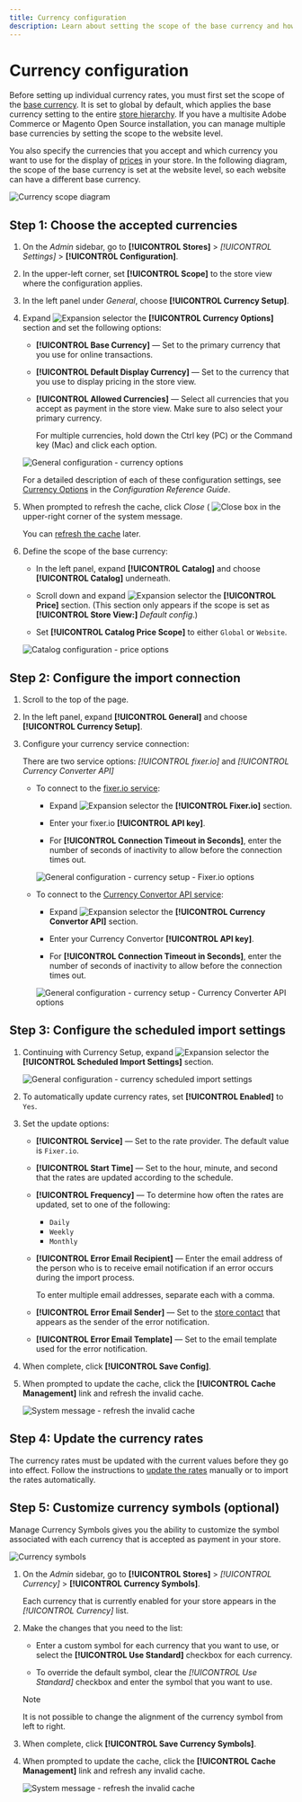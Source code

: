 ```yaml
---
title: Currency configuration
description: Learn about setting the scope of the base currency and how to specify the currencies that you accept and the currency you want to use for price display.
---
```

# Currency configuration

Before setting up individual currency rates, you must first set the scope of the [base currency](https://docs.magento.com/user-guide/configuration/general/currency-setup.html). It is set to global by default, which applies the base currency setting to the entire [store hierarchy](../getting-started/websites-stores-views.md). If you have a multisite Adobe Commerce or Magento Open Source installation, you can manage multiple base currencies by setting the scope to the website level.

You also specify the currencies that you accept and which currency you want to use for the display of [prices](../catalog/catalog-price-scope.md) in your store. In the following diagram, the scope of the base currency is set at the website level, so each website can have a different base currency.

![Currency scope diagram](./assets/scope-currency-config.svg)<!-- {: "width=600px"} -->

## Step 1: Choose the accepted currencies

1. On the _Admin_ sidebar, go to **[!UICONTROL Stores]** > _[!UICONTROL Settings]_ > **[!UICONTROL Configuration]**.

1. In the upper-left corner, set **[!UICONTROL Scope]** to the store view where the configuration applies.

1. In the left panel under _General_, choose **[!UICONTROL Currency Setup]**.

1. Expand ![Expansion selector](../assets/icon-display-expand.png) the **[!UICONTROL Currency Options]** section and set the following options:

   - **[!UICONTROL Base Currency]** — Set to the primary currency that you use for online transactions.

   - **[!UICONTROL Default Display Currency]** — Set to the currency that you use to display pricing in the store view.

   - **[!UICONTROL Allowed Currencies]** — Select all currencies that you accept as payment in the store view. Make sure to also select your primary currency.

      For multiple currencies, hold down the Ctrl key (PC) or the Command key (Mac) and click each option.

   ![General configuration - currency options](../configuration-reference/general/assets/currency-setup-currency-options.png)<!-- zoom -->

   For a detailed description of each of these configuration settings, see [Currency Options](https://docs.magento.com/user-guide/configuration/general/currency-setup.html) in the _Configuration Reference Guide_.

1. When prompted to refresh the cache, click _Close_ ( ![Close box](../assets/icon-close-x.png) in the upper-right corner of the system message.

   You can [refresh the cache](https://docs.magento.com/user-guide/system/cache-management.html) later.

1. Define the scope of the base currency:

   - In the left panel, expand **[!UICONTROL Catalog]** and choose **[!UICONTROL Catalog]** underneath.

   - Scroll down and expand ![Expansion selector](../assets/icon-display-expand.png) the **[!UICONTROL Price]** section. (This section only appears if the scope is set as **[!UICONTROL Store View:]** _Default config_.)

   - Set **[!UICONTROL Catalog Price Scope]** to either `Global` or `Website`.

   ![Catalog configuration - price options](../configuration-reference/catalog/assets/catalog-price.png)<!-- zoom -->

## Step 2: Configure the import connection

1. Scroll to the top of the page.

1. In the left panel, expand **[!UICONTROL General]** and choose **[!UICONTROL Currency Setup]**.

1. Configure your currency service connection:

   There are two service options: _[!UICONTROL fixer.io]_ and _[!UICONTROL Currency Converter API]_

   - To connect to the [fixer.io service](https://fixer.io/):

      - Expand ![Expansion selector](../assets/icon-display-expand.png) the **[!UICONTROL Fixer.io]** section.

      - Enter your fixer.io **[!UICONTROL API key]**.

      - For **[!UICONTROL Connection Timeout in Seconds]**, enter the number of seconds of inactivity to allow before the connection times out.

      ![General configuration - currency setup - Fixer.io options](./assets/config-general-currency-setup-fixerio.png)<!-- zoom -->

   - To connect to the [Currency Convertor API service](https://free.currencyconverterapi.com/):

      - Expand ![Expansion selector](../assets/icon-display-expand.png) the **[!UICONTROL Currency Convertor API]** section.

      - Enter your Currency Convertor **[!UICONTROL API key]**.

      - For **[!UICONTROL Connection Timeout in Seconds]**, enter the number of seconds of inactivity to allow before the connection times out.

      ![General configuration - currency setup - Currency Converter API options](../configuration-reference/general/assets/currency-setup-converter.png)<!-- zoom -->

## Step 3: Configure the scheduled import settings

1. Continuing with Currency Setup, expand ![Expansion selector](../assets/icon-display-expand.png) the **[!UICONTROL Scheduled Import Settings]** section.

   ![General configuration - currency scheduled import settings](../configuration-reference/general/assets/currency-setup-scheduled-import-settings.png)<!-- zoom -->

1. To automatically update currency rates, set **[!UICONTROL Enabled]** to `Yes`.

1. Set the update options:

   - **[!UICONTROL Service]** — Set to the rate provider. The default value is `Fixer.io`.

   - **[!UICONTROL Start Time]** — Set to the hour, minute, and second that the rates are updated according to the schedule.

   - **[!UICONTROL Frequency]** — To determine how often the rates are updated, set to one of the following:

      - `Daily`
      - `Weekly`
      - `Monthly`

   - **[!UICONTROL Error Email Recipient]** — Enter the email address of the person who is to receive email notification if an error occurs during the import process.

      To enter multiple email addresses, separate each with a comma.

   - **[!UICONTROL Error Email Sender]** — Set to the [store contact](https://docs.magento.com/user-guide/stores/store-email-addresses.html) that appears as the sender of the error notification.

   - **[!UICONTROL Error Email Template]** — Set to the email template used for the error notification.

1. When complete, click **[!UICONTROL Save Config]**.

1. When prompted to update the cache, click the **[!UICONTROL Cache Management]** link and refresh the invalid cache.

   ![System message - refresh the invalid cache](./assets/msg-cache-management.png)<!-- zoom -->

## Step 4: Update the currency rates

The currency rates must be updated with the current values before they go into effect. Follow the instructions to [update the rates](currency-update.md) manually or to import the rates automatically. 

## Step 5: Customize currency symbols (optional)

Manage Currency Symbols gives you the ability to customize the symbol associated with each currency that is accepted as payment in your store.

![Currency symbols](./assets/stores-currency-symbols.png)<!-- zoom -->

1. On the _Admin_ sidebar, go to **[!UICONTROL Stores]** > _[!UICONTROL Currency]_ > **[!UICONTROL Currency Symbols]**.

   Each currency that is currently enabled for your store appears in the _[!UICONTROL Currency]_ list.

1. Make the changes that you need to the list:

   - Enter a custom symbol for each currency that you want to use, or select the **[!UICONTROL Use Standard]** checkbox for each currency.

   - To override the default symbol, clear the _[!UICONTROL Use Standard]_ checkbox and enter the symbol that you want to use.

   >[!NOTE]
   >
   >It is not possible to change the alignment of the currency symbol from left to right.

1. When complete, click **[!UICONTROL Save Currency Symbols]**.

1. When prompted to update the cache, click the **[!UICONTROL Cache Management]** link and refresh any invalid cache.

   ![System message - refresh the invalid cache](./assets/msg-cache-management.png)<!-- zoom -->
